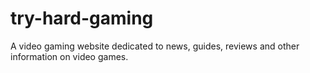 # try-hard-gaming
A video gaming website dedicated to news, guides, reviews and other information on video games.

